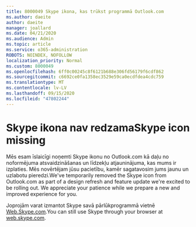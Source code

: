 ```yaml
---
title: 8000049 Skype ikona, kas trūkst programmā Outlook.com
ms.author: daeite
author: daeite
manager: joallard
ms.date: 04/21/2020
ms.audience: Admin
ms.topic: article
ms.service: o365-administration
ROBOTS: NOINDEX, NOFOLLOW
localization_priority: Normal
ms.custom: 8000049
ms.openlocfilehash: 6ff0c00245c8f6121b688e306fd56179f6cdf862
ms.sourcegitcommit: c6692ce0fa1358ec3529e59ca0ecdfdea4cdc759
ms.translationtype: MT
ms.contentlocale: lv-LV
ms.lasthandoff: 09/15/2020
ms.locfileid: "47802244"
---
```

# <a name="skype-icon-missing"></a><span data-ttu-id="1580f-102">Skype ikona nav redzama</span><span class="sxs-lookup"><span data-stu-id="1580f-102">Skype icon missing</span></span>

<span data-ttu-id="1580f-103">Mēs esam īslaicīgi noņemti Skype ikonu no Outlook.com kā daļu no noformējuma atsvaidzināšanas un līdzekļu atjauninājuma, kas mums ir izplaties. Mēs novērtējam jūsu pacietību, kamēr sagatavosim jums jaunu un uzlabotu pieredzi.</span><span class="sxs-lookup"><span data-stu-id="1580f-103">We've temporarily removed the Skype icon from Outlook.com as part of a design refresh and feature update we're excited to be rolling out. We appreciate your patience while we prepare a new and improved experience for you.</span></span>

<span data-ttu-id="1580f-104">Joprojām varat izmantot Skype savā pārlūkprogrammā vietnē [Web.Skype.com](https://web.skype.com).</span><span class="sxs-lookup"><span data-stu-id="1580f-104">You can still use Skype through your browser at [web.skype.com](https://web.skype.com).</span></span>